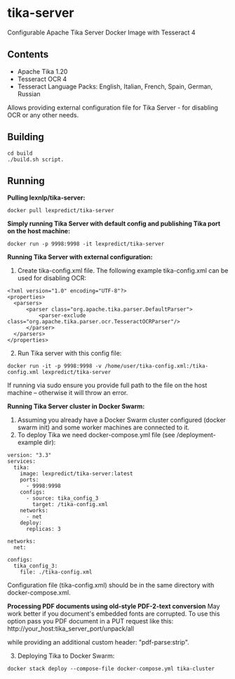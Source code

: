 # tika-server

Configurable Apache Tika Server Docker Image with Tesseract 4

## Contents
- Apache Tika 1.20
- Tesseract OCR 4
- Tesseract Language Packs: English, Italian, French, Spain, German, Russian

Allows providing external configuration file for Tika Server - for disabling OCR or any other needs.

## Building

```
cd build
./build.sh script.
```

## Running

**Pulling lexnlp/tika-server:**
```
docker pull lexpredict/tika-server
```



**Simply running Tika Server with default config and publishing Tika port on the host machine:**
```
docker run -p 9998:9998 -it lexpredict/tika-server
``` 

**Running Tika Server with external configuration:**
1. Create tika-config.xml file.
The following example tika-config.xml can be used for disabling OCR:
```
<?xml version="1.0" encoding="UTF-8"?>
<properties>
  <parsers>
      <parser class="org.apache.tika.parser.DefaultParser">
          <parser-exclude class="org.apache.tika.parser.ocr.TesseractOCRParser"/>
      </parser>
  </parsers>
</properties>
```
2. Run Tika server with this config file:
```
docker run -it -p 9998:9998 -v /home/user/tika-config.xml:/tika-config.xml lexpredict/tika-server
```
If running via sudo ensure you provide full path to the file on the host machine – otherwise it will throw an error.


**Running Tika Server cluster in Docker Swarm:**
1. Assuming you already have a Docker Swarm cluster configured (docker swarm init) and some worker machines are connected to it.
2. To deploy Tika we need docker-compose.yml file (see /deployment-example dir):
```
version: "3.3"
services:
  tika:
    image: lexpredict/tika-server:latest
    ports:
      - 9998:9998
    configs:
      - source: tika_config_3
        target: /tika-config.xml
    networks:
      - net
    deploy:
      replicas: 3

networks:
  net:

configs:
  tika_config_3:
    file: ./tika-config.xml

```
Configuration file (tika-config.xml) should be in the same directory with docker-compose.xml.

**Processing PDF documents using old-style PDF-2-text conversion**
May work better if you document's embedded fonts are corrupted.
To use this option pass you PDF document in a PUT request like this:
http://your_host:tika_server_port/unpack/all 

while providing an additional custom header: "pdf-parse:strip".

3. Deploying Tika to Docker Swarm: 
```
docker stack deploy --compose-file docker-compose.yml tika-cluster
```
